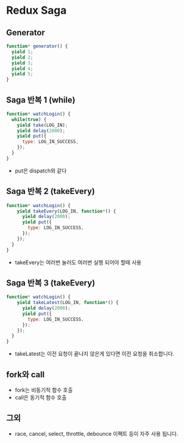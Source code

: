 # Redux Saga

## Generator
```javascript
function* generator() {
  yield 1;
  yield 2;
  yield 3;
  yield 4;
  yield 5;
}
```

## Saga 반복 1 (while)
```javascript
function* watchLogin() {
  while(true) {
    yield take(LOG_IN);
    yield delay(2000);
    yield put({
      type: LOG_IN_SUCCESS,
    });
  }
}
```
- put은 dispatch와 같다

## Saga 반복 2 (takeEvery)
```javascript
function* watchLogin() {
    yield takeEvery(LOG_IN, function*() {
      yield delay(2000);
      yield put({
        type: LOG_IN_SUCCESS,
      });
    });
  }
}
```
- takeEvery는 여러번 눌러도 여러번 실행 되어야 할때 사용

## Saga 반복 3 (takeEvery)
```javascript
function* watchLogin() {
    yield takeLatest(LOG_IN, function*() {
      yield delay(2000);
      yield put({
        type: LOG_IN_SUCCESS,
      });
    });
  }
}
```
- takeLatest는 이전 요청이 끝나지 않은게 있다면 이전 요청을 취소합니다.

## fork와 call
- fork는 비동기적 함수 호출
- call은 동기적 함수 호출

## 그외
- race, cancel, select, throttle, debounce 이펙트 등이 자주 사용 됩니다.
